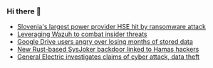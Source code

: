 ### Hi there 👋

<!--START_SECTION:feed-->
* [Slovenia's largest power provider HSE hit by ransomware attack](https://www.bleepingcomputer.com/news/security/slovenias-largest-power-provider-hse-hit-by-ransomware-attack/)
* [Leveraging Wazuh to combat insider threats](https://www.bleepingcomputer.com/news/security/leveraging-wazuh-to-combat-insider-threats/)
* [Google Drive users angry over losing months of stored data](https://www.bleepingcomputer.com/news/google/google-drive-users-angry-over-losing-months-of-stored-data/)
* [New Rust-based SysJoker backdoor linked to Hamas hackers](https://www.bleepingcomputer.com/news/security/new-rust-based-sysjoker-backdoor-linked-to-hamas-hackers/)
* [General Electric investigates claims of cyber attack, data theft](https://www.bleepingcomputer.com/news/security/general-electric-investigates-claims-of-cyber-attack-data-theft/)
<!--END_SECTION:feed-->

<!--
**frankenk/frankenk** is a ✨ _special_ ✨ repository because its `README.md` (this file) appears on your GitHub profile.

Here are some ideas to get you started:

- 🔭 I’m currently working on ...
- 🌱 I’m currently learning ...
- 👯 I’m looking to collaborate on ...
- 🤔 I’m looking for help with ...
- 💬 Ask me about ...
- 📫 How to reach me: ...
- 😄 Pronouns: ...
- ⚡ Fun fact: ...
-->



